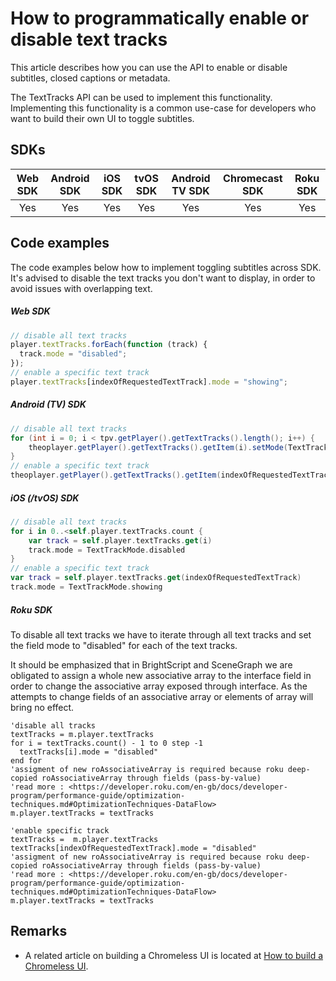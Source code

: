 # How to programmatically enable or disable text tracks

This article describes how you can use the API to enable or disable subtitles, closed captions or metadata.

The TextTracks API can be used to implement this functionality.
Implementing this functionality is a common use-case for developers who want to build their own UI to toggle subtitles.

## SDKs

| Web SDK | Android SDK | iOS SDK | tvOS SDK | Android TV SDK | Chromecast SDK | Roku SDK |
| :-----: | :---------: | :-----: | :------: | :------------: | :------------: | :------: |
|   Yes   |     Yes     |   Yes   |   Yes    |      Yes       |      Yes       |   Yes    |

## Code examples

The code examples below how to implement toggling subtitles across SDK. It's advised to disable the text tracks you don't want to display, in order to avoid issues with overlapping text.

##### Web SDK

```js
// disable all text tracks
player.textTracks.forEach(function (track) {
  track.mode = "disabled";
});
// enable a specific text track
player.textTracks[indexOfRequestedTextTrack].mode = "showing";
```

##### Android (TV) SDK

```java
// disable all text tracks
for (int i = 0; i < tpv.getPlayer().getTextTracks().length(); i++) {
    theoplayer.getPlayer().getTextTracks().getItem(i).setMode(TextTrackMode.DISABLED);
}
// enable a specific text track
theoplayer.getPlayer().getTextTracks().getItem(indexOfRequestedTextTrack).setMode(TextTrackMode.SHOWING);
```

##### iOS (/tvOS) SDK

```swift
// disable all text tracks
for i in 0..<self.player.textTracks.count {
    var track = self.player.textTracks.get(i)
    track.mode = TextTrackMode.disabled
}
// enable a specific text track
var track = self.player.textTracks.get(indexOfRequestedTextTrack)
track.mode = TextTrackMode.showing
```

##### Roku SDK

To disable all text tracks we have to iterate through all text tracks and set the field mode to "disabled" for each of the text tracks.

It should be emphasized that in BrightScript and SceneGraph we are obligated to assign a whole new associative array to the interface field in order to change the associative array exposed through interface. As the attempts to change fields of an associative array or elements of array will bring no effect.

```brightscript
'disable all tracks
textTracks = m.player.textTracks
for i = textTracks.count() - 1 to 0 step -1
  textTracks[i].mode = "disabled"
end for
'assigment of new roAssociativeArray is required because roku deep-copied roAssociativeArray through fields (pass-by-value)
'read more : <https://developer.roku.com/en-gb/docs/developer-program/performance-guide/optimization-techniques.md#OptimizationTechniques-DataFlow>
m.player.textTracks = textTracks

'enable specific track
textTracks =  m.player.textTracks
textTracks[indexOfRequestedTextTrack].mode = "disabled"
'assigment of new roAssociativeArray is required because roku deep-copied roAssociativeArray through fields (pass-by-value)
'read more : <https://developer.roku.com/en-gb/docs/developer-program/performance-guide/optimization-techniques.md#OptimizationTechniques-DataFlow>
m.player.textTracks = textTracks
```

## Remarks

- A related article on building a Chromeless UI is located at [How to build a Chromeless UI](../../how-to-guides/11-ui/06-how-to-build-chromeless-ui.md).
